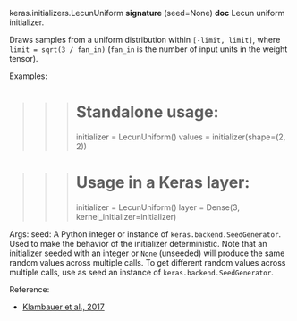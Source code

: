 keras.initializers.LecunUniform
__signature__
(seed=None)
__doc__
Lecun uniform initializer.

Draws samples from a uniform distribution within `[-limit, limit]`, where
`limit = sqrt(3 / fan_in)` (`fan_in` is the number of input units in the
weight tensor).

Examples:

>>> # Standalone usage:
>>> initializer = LecunUniform()
>>> values = initializer(shape=(2, 2))

>>> # Usage in a Keras layer:
>>> initializer = LecunUniform()
>>> layer = Dense(3, kernel_initializer=initializer)

Args:
    seed: A Python integer or instance of
        `keras.backend.SeedGenerator`.
        Used to make the behavior of the initializer
        deterministic. Note that an initializer seeded with an integer
        or `None` (unseeded) will produce the same random values
        across multiple calls. To get different random values
        across multiple calls, use as seed an instance
        of `keras.backend.SeedGenerator`.

Reference:

- [Klambauer et al., 2017](https://arxiv.org/abs/1706.02515)
